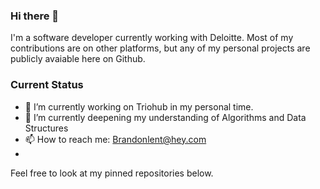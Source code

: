 ### Hi there 👋

I'm a software developer currently working with Deloitte. Most of my contributions are on other platforms, but any of my personal projects are publicly avaiable here on Github.

### Current Status

- 🔭 I’m currently working on Triohub in my personal time.
- 🌱 I’m currently deepening my understanding of Algorithms and Data Structures
- 📫 How to reach me: Brandonlent@hey.com
- 

Feel free to look at my pinned repositories below.
